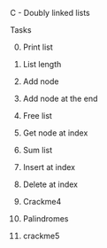 C - Doubly linked lists

Tasks

0. Print list
1. List length
2. Add node

3. Add node at the end
4. Free list

5. Get node at index
6. Sum list

7. Insert at index

8. Delete at index

9. Crackme4

10. Palindromes

11. crackme5


